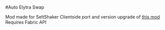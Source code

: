 #Auto Elytra Swap

Mod made for SeltShaker
Clientside port and version upgrade of [this mod](https://www.curseforge.com/minecraft/mc-mods/elytra-swap "this mod")
Requires Fabric API

